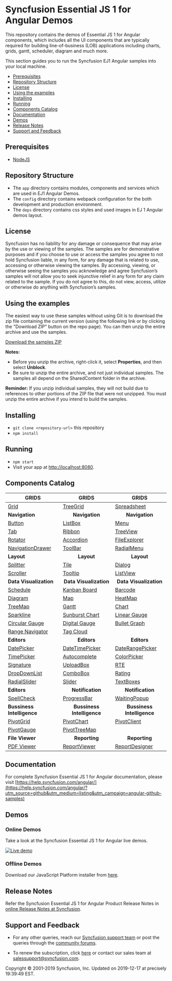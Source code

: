 # Syncfusion Essential JS 1 for Angular Demos

This repository contains the demos of Essential JS 1 for Angular components, which includes all the UI components that are typically required for building line-of-business (LOB) applications including charts, grids, gantt, scheduler, diagram and much more.

This section guides you to run the Syncfusion EJ1 Angular samples into your local machine.

* [Prerequisites](#prerequisites)
* [Repository Structure](#repository-structure) 
* [License](#license)
* [Using the examples](#using-the-examples)
* [Installing](#installing)
* [Running](#running)
* [Components Catalog](#components-catalog)
* [Documentation](#documentation)
* [Demos](#demos)
* [Release Notes](#release-notes) 
* [Support and Feedback](#support-and-feedback)

## <a name="Prerequisites"></a>Prerequisites ##

* [NodeJS](https://nodejs.org/)

## <a name="Repository Structure"></a>Repository Structure ##

* The `app` directory contains modules, components and services which are used in EJ1 Angular Demos.
* The `config` directory contains webpack configuration for the both development and production environment.
* The `deps` directory contains css styles and used images in EJ 1 Angular demos layout.

## <a name="license"></a>License ##

Syncfusion has no liability for any damage or consequence that may arise by the use or viewing of the samples. The samples are for demonstrative purposes and if you choose to use or access the samples you agree to not hold Syncfusion liable, in any form, for any damage that is related to use, accessing or otherwise viewing the samples. By accessing, viewing, or otherwise seeing the samples you acknowledge and agree Syncfusion’s samples will not allow you to seek injunctive relief in any form for any claim related to the sample. If you do not agree to this, do not view, access, utilize or otherwise do anything with Syncfusion’s samples.

## <a name="using-the-samples"></a>Using the examples ##

The easiest way to use these samples without using Git is to download the zip file containing the current version (using the following link or by clicking the "Download ZIP" button on the repo page). You can then unzip the entire archive and use the samples.

   [Download the samples ZIP](../../archive/master.zip)

   **Notes:** 
   * Before you unzip the archive, right-click it, select **Properties**, and then select **Unblock**.
   * Be sure to unzip the entire archive, and not just individual samples. The samples all depend on the SharedContent folder in the archive.  


**Reminder:** If you unzip individual samples, they will not build due to references to other portions of the ZIP file that were not unzipped. You must unzip the entire archive if you intend to build the samples.

## <a name="Installing"></a>Installing ##

* `git clone <repository-url>` this repository
* `npm install`

## <a name="Running"></a>Running ##

* `npm start`
* Visit your app at [http://localhost:8080](http://localhost:8080).

## <a name="Components Catalog"></a>Components Catalog 

| <b>GRIDS<b> | <b><center>GRIDS</center><b> | <b><center>GRIDS</center><b> |
| ------------- | --------------- | ----------- |
|[Grid](https://ng2jq.syncfusion.com/#/grid/default/?utm_source=github&utm_medium=listing&utm_campaign=angular-github-samples)|[TreeGrid](https://ng2jq.syncfusion.com/#/treegrid/default/?utm_source=github&utm_medium=listing&utm_campaign=angular-github-samples)|[Spreadsheet](https://ng2jq.syncfusion.com/#/spreadsheet/default/?utm_source=github&utm_medium=listing&utm_campaign=angular-github-samples)|
| <b>Navigation<b> | <b><center>Navigation</center><b> | <b><center>Navigation</center><b> |
|[Button](https://ng2jq.syncfusion.com/#/buttons/default/?utm_source=github&utm_medium=listing&utm_campaign=angular-github-samples)|[ListBox](https://ng2jq.syncfusion.com/#/listbox/default/?utm_source=github&utm_medium=listing&utm_campaign=angular-github-samples)|[Menu](https://ng2jq.syncfusion.com/#/menu/default/?utm_source=github&utm_medium=listing&utm_campaign=angular-github-samples)|
|[Tab](https://ng2jq.syncfusion.com/#/tab/default/?utm_source=github&utm_medium=listing&utm_campaign=angular-github-samples)|[Ribbon](https://ng2jq.syncfusion.com/#/ribbon/default/?utm_source=github&utm_medium=listing&utm_campaign=angular-github-samples)|[TreeView](https://ng2jq.syncfusion.com/#/treeview/default/?utm_source=github&utm_medium=listing&utm_campaign=angular-github-samples)|
|[Rotator](https://ng2jq.syncfusion.com/#/rotator/default/?utm_source=github&utm_medium=listing&utm_campaign=angular-github-samples)|[Accordion](https://ng2jq.syncfusion.com/#/accordion/default/?utm_source=github&utm_medium=listing&utm_campaign=angular-github-samples)|[FileExplorer](https://ng2jq.syncfusion.com/#/fileexplorer/default/?utm_source=github&utm_medium=listing&utm_campaign=angular-github-samples)|
|[NavigationDrawer](https://ng2jq.syncfusion.com/#/navigationdrawer/default/?utm_source=github&utm_medium=listing&utm_campaign=angular-github-samples)|[ToolBar](https://ng2jq.syncfusion.com/#/toolbar/default/?utm_source=github&utm_medium=listing&utm_campaign=angular-github-samples)|[RadialMenu](https://ng2jq.syncfusion.com/#/radialmenu/default/?utm_source=github&utm_medium=listing&utm_campaign=angular-github-samples)|
|<b>Layout</b>|<b><center>Layout</center></b>|<b><center>Layout</center></b> |
|[Splitter](https://ng2jq.syncfusion.com/#/splitter/default/?utm_source=github&utm_medium=listing&utm_campaign=angular-github-samples)|[Tile](https://ng2jq.syncfusion.com/#/tile/default/?utm_source=github&utm_medium=listing&utm_campaign=angular-github-samples)|[Dialog](https://ng2jq.syncfusion.com/#/dialog/default/?utm_source=github&utm_medium=listing&utm_campaign=angular-github-samples)|
|[Scroller](https://ng2jq.syncfusion.com/#/scroller/default/?utm_source=github&utm_medium=listing&utm_campaign=angular-github-samples)|[Tooltip](https://ng2jq.syncfusion.com/#/tooltip/default/?utm_source=github&utm_medium=listing&utm_campaign=angular-github-samples)|[ListView](https://ng2jq.syncfusion.com/#/listview/default/?utm_source=github&utm_medium=listing&utm_campaign=angular-github-samples)|
|<b>Data Visualization</b>|<b><center>Data Visualization</center></b>|<b><center>Data Visualization</center></b> |
|[Schedule](https://ng2jq.syncfusion.com/#/schedule/default/?utm_source=github&utm_medium=listing&utm_campaign=angular-github-samples)|[Kanban Board](https://ng2jq.syncfusion.com/#/kanban/default/?utm_source=github&utm_medium=listing&utm_campaign=angular-github-samples)|[Barcode](https://ng2jq.syncfusion.com/#/barcode/default/?utm_source=github&utm_medium=listing&utm_campaign=angular-github-samples)|
|[Diagram](https://ng2jq.syncfusion.com/#/diagram/default/?utm_source=github&utm_medium=listing&utm_campaign=angular-github-samples)|[Map](https://ng2jq.syncfusion.com/#/map/default/?utm_source=github&utm_medium=listing&utm_campaign=angular-github-samples)|[HeatMap](https://ng2jq.syncfusion.com/#/heatmap/default/?utm_source=github&utm_medium=listing&utm_campaign=angular-github-samples)|
|[TreeMap](https://ng2jq.syncfusion.com/#/treemap/default/?utm_source=github&utm_medium=listing&utm_campaign=angular-github-samples)|[Gantt](https://ng2jq.syncfusion.com/#/gantt/default/?utm_source=github&utm_medium=listing&utm_campaign=angular-github-samples)|[Chart](https://ng2jq.syncfusion.com/#/chart/default/?utm_source=github&utm_medium=listing&utm_campaign=angular-github-samples)|
|[Sparkline](https://ng2jq.syncfusion.com/#/sparkline/default/?utm_source=github&utm_medium=listing&utm_campaign=angular-github-samples)|[Sunburst Chart](https://ng2jq.syncfusion.com/#/sunburst/default/?utm_source=github&utm_medium=listing&utm_campaign=angular-github-samples)|[Linear Gauge](https://ng2jq.syncfusion.com/#/lineargauge/default/?utm_source=github&utm_medium=listing&utm_campaign=angular-github-samples)|
|[Circular Gauge](https://ng2jq.syncfusion.com/#/circulargauge/default/?utm_source=github&utm_medium=listing&utm_campaign=angular-github-samples)|[Digital Gauge](https://ng2jq.syncfusion.com/#/digitalgauge/default/?utm_source=github&utm_medium=listing&utm_campaign=angular-github-samples)|[Bullet Graph](https://ng2jq.syncfusion.com/#/bulletgraph/default/?utm_source=github&utm_medium=listing&utm_campaign=angular-github-samples)|
|[Range Navigator](https://ng2jq.syncfusion.com/#/rangenavigator/default/?utm_source=github&utm_medium=listing&utm_campaign=angular-github-samples)|[Tag Cloud](https://ng2jq.syncfusion.com/#/tagcloud/default/?utm_source=github&utm_medium=listing&utm_campaign=angular-github-samples)| |
|<b>Editors</b>|<b><center>Editors</center></b>|<b><center>Editors</center></b> |
|[DatePicker](https://ng2jq.syncfusion.com/#/datepicker/default/?utm_source=github&utm_medium=listing&utm_campaign=angular-github-samples)|[DateTimePicker](https://ng2jq.syncfusion.com/#/datetimepicker/default/?utm_source=github&utm_medium=listing&utm_campaign=angular-github-samples)|[DateRangePicker](https://ng2jq.syncfusion.com/#/daterangepicker/default/?utm_source=github&utm_medium=listing&utm_campaign=angular-github-samples)|
|[TimePicker](https://ng2jq.syncfusion.com/#/timepicker/default/?utm_source=github&utm_medium=listing&utm_campaign=angular-github-samples)|[Autocomplete](https://ng2jq.syncfusion.com/#/autocomplete/default/?utm_source=github&utm_medium=listing&utm_campaign=angular-github-samples)|[ColorPicker](https://ng2jq.syncfusion.com/#/colorpicker/default/?utm_source=github&utm_medium=listing&utm_campaign=angular-github-samples)|
|[Signature](https://ng2jq.syncfusion.com/#/signature/default/?utm_source=github&utm_medium=listing&utm_campaign=angular-github-samples)|[UploadBox](https://ng2jq.syncfusion.com/#/uploadbox/default/?utm_source=github&utm_medium=listing&utm_campaign=angular-github-samples)|[RTE](https://ng2jq.syncfusion.com/#/rte/default/?utm_source=github&utm_medium=listing&utm_campaign=angular-github-samples)|
|[DropDownList](https://ng2jq.syncfusion.com/#/dropdownlist/default/?utm_source=github&utm_medium=listing&utm_campaign=angular-github-samples)|[ComboBox](https://ng2jq.syncfusion.com/#/combobox/default/?utm_source=github&utm_medium=listing&utm_campaign=angular-github-samples)|[Rating](https://ng2jq.syncfusion.com/#/rating/default/?utm_source=github&utm_medium=listing&utm_campaign=angular-github-samples)|
|[RadialSlider](https://ng2jq.syncfusion.com/#/radialslider/default/?utm_source=github&utm_medium=listing&utm_campaign=angular-github-samples)|[Slider](https://ng2jq.syncfusion.com/#/slider/default/?utm_source=github&utm_medium=listing&utm_campaign=angular-github-samples)|[TextBoxes](https://ng2jq.syncfusion.com/#/textboxes/default/?utm_source=github&utm_medium=listing&utm_campaign=angular-github-samples)|
|<b>Editors</b>|<b><center>Notification</center></b>|<b><center>Notification</center></b> |
|[SpellCheck](https://ng2jq.syncfusion.com/#/spellcheck/default/?utm_source=github&utm_medium=listing&utm_campaign=angular-github-samples)|[ProgressBar](https://ng2jq.syncfusion.com/#/progressbar/default/?utm_source=github&utm_medium=listing&utm_campaign=angular-github-samples)|[WaitingPopup](https://ng2jq.syncfusion.com/#/waitingpopup/default/?utm_source=github&utm_medium=listing&utm_campaign=angular-github-samples)|
|<b>Bussiness Intelligence</b>|<b><center>Bussiness Intelligence</center></b>|<b><center>Bussiness Intelligence</center></b> |
|[PivotGrid](https://ng2jq.syncfusion.com/#/pivotgrid/relational/?utm_source=github&utm_medium=listing&utm_campaign=angular-github-samples)|[PivotChart](https://ng2jq.syncfusion.com/#/pivotchart/relational/?utm_source=github&utm_medium=listing&utm_campaign=angular-github-samples)|[PivotClient](https://ng2jq.syncfusion.com/#/pivotclient/relational/?utm_source=github&utm_medium=listing&utm_campaign=angular-github-samples)|
|[PivotGauge](https://ng2jq.syncfusion.com/#/pivotgauge/relational/?utm_source=github&utm_medium=listing&utm_campaign=angular-github-samples)|[PivotTreeMap](https://ng2jq.syncfusion.com/#/pivottreemap/default/?utm_source=github&utm_medium=listing&utm_campaign=angular-github-samples)||
|<b>File Viewer</b>|<b><center>Reporting</center></b>|<b><center>Reporting</center></b> |
|[PDF Viewer](https://ng2jq.syncfusion.com/#/pdfviewer/default/?utm_source=github&utm_medium=listing&utm_campaign=angular-github-samples)|[ReportViewer](https://ng2jq.syncfusion.com/#/reportviewer/groupingaggregate/?utm_source=github&utm_medium=listing&utm_campaign=angular-github-samples)|[ReportDesigner](https://ng2jq.syncfusion.com/#/reportdesigner/default/?utm_source=github&utm_medium=listing&utm_campaign=angular-github-samples)|

## <a name="Documentation"></a>Documentation

For complete Syncfusion Essential JS 1 for Angular documentation, please visit [https://help.syncfusion.com/angular/](https://help.syncfusion.com/angular/?utm_source=github&utm_medium=listing&utm_campaign=angular-github-samples)

## <a name="Demos"></a>Demos

### Online Demos

Take a look at the Syncfusion Essential JS 1 for Angular live demos.

[![Live demo](http://dabuttonfactory.com/button.png?t=Live+demo&f=Calibri-Bold&ts=24&tc=fff&tshs=1&tshc=000&hp=20&vp=8&c=5&bgt=gradient&bgc=3d85c6&ebgc=073763)](https://ng2jq.syncfusion.com/?utm_source=github&utm_medium=listing&utm_campaign=angular-github-samples)

### Offline Demos

Download our JavaScript Platform installer from [here](https://www.syncfusion.com/downloads/javascript/?utm_source=github&utm_medium=listing&utm_campaign=angular-github-samples).

## <a name="Release Notes"></a>Release Notes

Refer the Syncfusion Essential JS 1 for Angular Product Release Notes in [online Release Notes at Syncfusion](http://help.syncfusion.com/angular/release-notes/?utm_source=github&utm_medium=listing&utm_campaign=angular-github-samples).

## <a name="support-and-feedback"></a>Support and Feedback ##

* For any other queries, reach our [Syncfusion support team](https://www.syncfusion.com/support/directtrac/incidents/newincident?utm_source=github&utm_medium=listing) or post the queries through the [community forums](https://www.syncfusion.com/forums?utm_source=github&utm_medium=listing).

* To renew the subscription, click [here](https://www.syncfusion.com/sales/products?utm_source=github&utm_medium=listing) or contact our sales team at <salessupport@syncfusion.com>.

<p>Copyright © 2001-2019 Syncfusion, Inc. Updated on 2019-12-17 at precisely 19:39:49 EST.</p>
